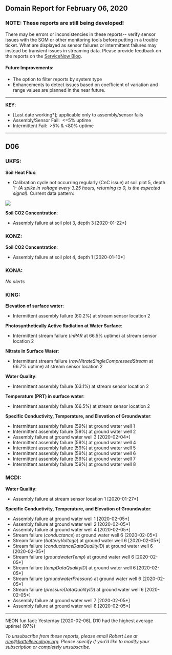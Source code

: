 ## Domain Report for February 06, 2020


### NOTE: These reports are still being developed!
There may be errors or inconsistencies in these reports-- verify sensor issues with the SOM or other monitoring tools before putting in a trouble ticket. What are displayed as sensor failures or intermittent failures may instead be transient issues in streaming data.
Please provide feedback on the reports on the [ServiceNow Blog](https://neon.service-now.com/community?id=community_blog&sys_id=9b4fbe8adbed734017ecf9041d9619be).

#### Future Improvements: 
 - The option to filter reports by system type 
 - Enhancements to detect issues based on coefficient of variation and range values are planned in the near future.

***

**KEY**:

 - [Last date working*]; applicable only to assembly/sensor fails
 - Assembly/Sensor Fail:&nbsp;&nbsp;<=5% uptime
 - Intermittent Fail:&nbsp;&nbsp;>5% & <80% uptime

***
## D06

### UKFS:

**Soil Heat Flux**:
 - Calibration cycle not occurring regularly (CnC issue) at soil plot 5, depth 1- _(A spike in voltage every 3.25 hours, returning to 0, is the expected signal)._ Current data pattern:

<img src="/scratch/SOM/rollingAnalysis/RptDp00/smartAlerts/imgs/NEON.D06.UKFS.DP0.00040.001.01800.005.501.000-2020-02-06.png">

**Soil CO2 Concentration**:
 - Assembly failure at soil plot 3, depth 3 [2020-01-22*]

### KONZ:

**Soil CO2 Concentration**:
 - Assembly failure at soil plot 4, depth 1 [2020-01-10*]

### KONA:

_No alerts_

### KING:

**Elevation of surface water**:
 - Intermittent assembly failure (60.2%) at stream sensor location 2

**Photosynthetically Active Radiation at Water Surface**:
 - Intermittent stream failure (_inPAR_ at 66.5% uptime) at stream sensor location 2

**Nitrate in Surface Water**:
 - Intermittent stream failure (_rawNitrateSingleCompressedStream_ at 66.7% uptime) at stream sensor location 2

**Water Quality**:
 - Intermittent assembly failure (63.1%) at stream sensor location 2

**Temperature (PRT) in surface water**:
 - Intermittent assembly failure (66.5%) at stream sensor location 2

**Specific Conductivity, Temperature, and Elevation of Groundwater**:
 - Intermittent assembly failure (59%) at ground water well 1
 - Intermittent assembly failure (59%) at ground water well 2
 - Assembly failure at ground water well 3 [2020-02-04*]
 - Intermittent assembly failure (59%) at ground water well 4
 - Intermittent assembly failure (59%) at ground water well 5
 - Intermittent assembly failure (59%) at ground water well 6
 - Intermittent assembly failure (59%) at ground water well 7
 - Intermittent assembly failure (59%) at ground water well 8

### MCDI:

**Water Quality**:
 - Assembly failure at stream sensor location 1 [2020-01-27*]

**Specific Conductivity, Temperature, and Elevation of Groundwater**:
 - Assembly failure at ground water well 1 [2020-02-05*]
 - Assembly failure at ground water well 2 [2020-02-05*]
 - Assembly failure at ground water well 4 [2020-02-05*]
 - Stream failure (_conductance_) at ground water well 6 [2020-02-05*]
 - Stream failure (_batteryVoltage_) at ground water well 6 [2020-02-05*]
 - Stream failure (_conductanceDataQualityID_) at ground water well 6 [2020-02-05*]
 - Stream failure (_groundwaterTemp_) at ground water well 6 [2020-02-05*]
 - Stream failure (_tempDataQualityID_) at ground water well 6 [2020-02-05*]
 - Stream failure (_groundwaterPressure_) at ground water well 6 [2020-02-05*]
 - Stream failure (_pressureDataQualityID_) at ground water well 6 [2020-02-05*]
 - Assembly failure at ground water well 7 [2020-02-05*]
 - Assembly failure at ground water well 8 [2020-02-05*]

***
NEON fun fact: Yesterday (2020-02-06), D10 had the highest average uptime! (97%)

_To unsubscribe from these reports, please email Robert Lee at rlee@battelleecology.org. Please specify if you'd like to modify your subscription or completely unsubscribe._
